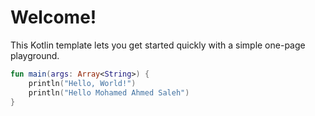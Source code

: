 # Welcome!

This Kotlin template lets you get started quickly with a simple one-page playground.

```kotlin runnable
fun main(args: Array<String>) {
    println("Hello, World!")
    println("Hello Mohamed Ahmed Saleh")
}
```
